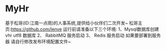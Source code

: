 # MyHr
基于松哥(ID:江南一点雨)的人事系统,提供给小伙伴们二次开发~
松哥主页:https://github.com/lenve
运行前请准备以下三个环境:
1、Mysql数据库创建vhr  utf8 数据库
2、 RabbitMQ 服务启动
3、 Redis 服务启动
如果要部署到服务器 请自行修改发布环境配置文件~
